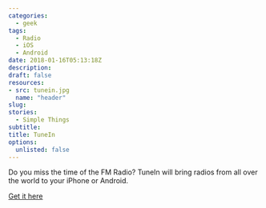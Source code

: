 ```yaml
---
categories: 
  - geek
tags:
  - Radio
  - iOS
  - Android
date: 2018-01-16T05:13:18Z
description: 
draft: false
resources: 
- src: tunein.jpg
  name: "header"
slug:
stories: 
  - Simple Things
subtitle: 
title: TuneIn
options:
  unlisted: false
---
```


Do you miss the time of the FM Radio? TuneIn will bring radios from all over the world to your iPhone or Android.

[Get it here](http://tunein.com/get-tunein/)